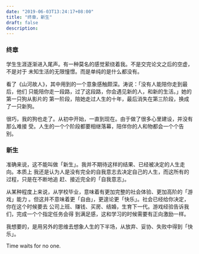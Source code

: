 ```yaml
---
date: "2019-06-03T13:24:17+08:00"
title: "终章，新生"
draft: false
description:
---
```


### 终章

学生生涯逐渐进入尾声。有一种莫名的感觉萦绕着我。不是交完论文之后的空虚，不是对于
未知生活的无限憧憬。而是单纯的是什么都没有。

看了《山河故人》，其中用到的一个意象感触颇深。涛说：「没有人能陪你走到最后，他们
只能陪你走一段路，过了这段路，你会遇见新的人，和新的生活。」她的第一只狗从影片的
第一阶段，陪她走过人生的十年，最后消失在第三阶段，换成了一只新狗。

很巧，我的狗也走了。从初中开始，一直到现在。由于做了很多心里建设，并没有那么难接
受。人生的一个个阶段都要相继落幕，陪伴你的人和物都会一个个告别。

### 新生

准确来说，这不能叫做「新生」。我并不期待这样的结果、已经被决定的人生走向。本质上
我还是认为人是没有完全的自我意志去决定自己的人生，而这所有的过程，只是在不断地追
赶、接近完全的「自我意志」。

从某种程度上来说，从学校毕业，意味着有更加完整的社会体验、更加高阶的「游戏」能力
。但这并不意味着更「自由」，更遑论更「快乐」。社会已经给你决定，你在这个时候要去
公司上班、赚钱、买房、结婚，生育下一代。游戏经验告诉我们，完成一个个指定任务会得
到满足感，这和学习的时候需要有正向激励一样。

我想要的，是用另外的思维去想象人生的下半场，从放弃、妥协、失败中得到「快乐」。

Time waits for no one.
